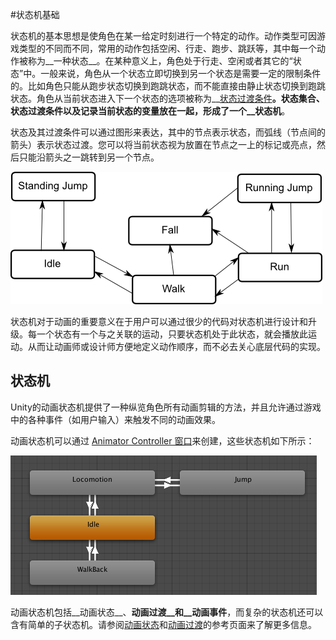 #状态机基础



状态机的基本思想是使角色在某一给定时刻进行一个特定的动作。动作类型可因游戏类型的不同而不同，常用的动作包括空闲、行走、跑步、跳跃等，其中每一个动作被称为__一种状态__。在某种意义上，角色处于行走、空闲或者其它的“状态”中。一般来说，角色从一个状态立即切换到另一个状态是需要一定的限制条件的。比如角色只能从跑步状态切换到跑跳状态，而不能直接由静止状态切换到跑跳状态。角色从当前状态进入下一个状态的选项被称为__[状态过渡条件](class-Transition.html)__。状态集合、状态过渡条件以及记录当前状态的变量放在一起，形成了一个__状态机__。

状态及其过渡条件可以通过图形来表达，其中的节点表示状态，而弧线（节点间的箭头）表示状态过渡。您可以将当前状态视为放置在节点之一上的标记或亮点，然后只能沿箭头之一跳转到另一个节点。

![](../uploads/Main/StateMachineDiagram.png) 

状态机对于动画的重要意义在于用户可以通过很少的代码对状态机进行设计和升级。每一个状态有一个与之关联的运动，只要状态机处于此状态，就会播放此运动。从而让动画师或设计师方便地定义动作顺序，而不必去关心底层代码的实现。


## 状态机

Unity的动画状态机提供了一种纵览角色所有动画剪辑的方法，并且允许通过游戏中的各种事件（如用户输入）来触发不同的动画效果。

动画状态机可以通过 [Animator Controller 窗口](Animator.html)来创建，这些状态机如下所示：


![](../uploads/Main/MecanimStateMachine.png) 

动画状态机包括__动画状态__、__动画过渡__和__动画事件__，而复杂的状态机还可以含有简单的子状态机。请参阅[动画状态](class-State.html)和[动画过渡](class-Transition.html)的参考页面来了解更多信息。
